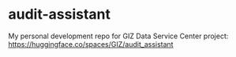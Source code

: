 # audit-assistant
My personal development repo for GIZ Data Service Center project: https://huggingface.co/spaces/GIZ/audit_assistant
